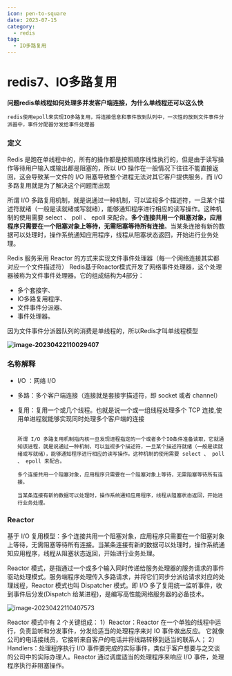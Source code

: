 ```yaml
---
icon: pen-to-square
date: 2023-07-15
category:
  - redis
tag:
  - IO多路复用
---
```


# redis7、IO多路复用

**问题redis单线程如何处理多并发客户端连接，为什么单线程还可以这么快**

```
redis使用epoll来实现IO多路复用，将连接信息和事件放到队列中，一次性的放到文件事件分派器中，事件分配器分发给事件处理器
```

### 定义

Redis 是跑在单线程中的，所有的操作都是按照顺序线性执行的，但是由于读写操作等待用户输入或输出都是阻塞的，所以 I/O 操作在一般情况下往往不能直接返回，这会导致某一文件的 I/O 阻塞导致整个进程无法对其它客户提供服务，而 I/O 多路复用就是为了解决这个问题而出现

所谓 I/O 多路复用机制，就是说通过一种机制，可以监视多个描述符，一旦某个描述符就绪（一般是读就绪或写就绪），能够通知程序进行相应的读写操作。这种机制的使用需要 select 、 poll 、 epoll 来配合。**多个连接共用一个阻塞对象，应用程序只需要在一个阻塞对象上等待，无需阻塞等待所有连接**。当某条连接有新的数据可以处理时，操作系统通知应用程序，线程从阻塞状态返回，开始进行业务处理。

Redis 服务采用 Reactor 的方式来实现文件事件处理器（每一个网络连接其实都对应一个文件描述符） 
Redis基于Reactor模式开发了网络事件处理器，这个处理器被称为文件事件处理器。它的组成结构为4部分：

- 多个套接字、
- IO多路复用程序、
- 文件事件分派器、
- 事件处理器。

因为文件事件分派器队列的消费是单线程的，所以Redis才叫单线程模型

**![image-20230422110029407](https://s2.loli.net/2023/04/22/MrW3yL7pEquRjnP.png)**

### 名称解释

- I/O ：网络 I/O

- 多路：多个客户端连接（连接就是套接字描述符，即 socket 或者 channel）

- 复用：复用一个或几个线程。也就是说一个或一组线程处理多个 TCP 连接,使用单进程就能够实现同时处理多个客户端的连接

  ```
   
  所谓 I/O 多路复用机制指内核一旦发现进程指定的一个或者多个IO条件准备读取，它就通知该进程，就是说通过一种机制，可以监视多个描述符，一旦某个描述符就绪（一般是读就绪或写就绪），能够通知程序进行相应的读写操作。这种机制的使用需要 select 、 poll 、 epoll 来配合。
   
  多个连接共用一个阻塞对象，应用程序只需要在一个阻塞对象上等待，无需阻塞等待所有连接。
   
  当某条连接有新的数据可以处理时，操作系统通知应用程序，线程从阻塞状态返回，开始进行业务处理。
  ```

  

### Reactor

基于 I/O 复用模型：多个连接共用一个阻塞对象，应用程序只需要在一个阻塞对象上等待，无需阻塞等待所有连接。当某条连接有新的数据可以处理时，操作系统通知应用程序，线程从阻塞状态返回，开始进行业务处理。

Reactor 模式，是指通过一个或多个输入同时传递给服务处理器的服务请求的事件驱动处理模式。服务端程序处理传入多路请求，并将它们同步分派给请求对应的处理线程，Reactor 模式也叫 Dispatcher 模式。即 I/O 多了复用统一监听事件，收到事件后分发(Dispatch 给某进程)，是编写高性能网络服务器的必备技术。

![image-20230422110407573]( https://s2.loli.net/2023/04/22/sUxJXTqkbZEWNgD.png)

Reactor 模式中有 2 个关键组成：
1）Reactor：Reactor 在一个单独的线程中运行，负责监听和分发事件，分发给适当的处理程序来对 IO 事件做出反应。 它就像公司的电话接线员，它接听来自客户的电话并将线路转移到适当的联系人；
2）Handlers：处理程序执行 I/O 事件要完成的实际事件，类似于客户想要与之交谈的公司中的实际办理人。Reactor 通过调度适当的处理程序来响应 I/O 事件，处理程序执行非阻塞操作。

